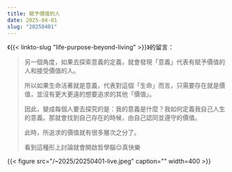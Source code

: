 ```yaml
---
title: 賦予價值的人
date: 2025-04-01
slug: "20250401"
---
```


《{{< linkto-slug "life-purpose-beyond-living" >}}》的留言：

> 另一個角度，如果去探索意義的定義，就會發現「意義」代表有賦予價值的人和接受價值的人。
>
> 所以如果生命活著就是意義，代表對這個「生命」而言，只需要存在就是價值，並沒有更大更遠的想要追求的其他「價值」。
>
> 因此，變成每個人要去探究的是：我的意義是什麼？我如何定義我自己人生的意義。那就會找到自己存在的時候，由自己認同並遵守的價值。
>
> 此時，所追求的價值就有很多層次之分了。
>
> 看到這種形上討論就會開啟哲學腦😌真快樂

{{< figure src="/~2025/20250401-live.jpeg" caption="" width=400 >}}
